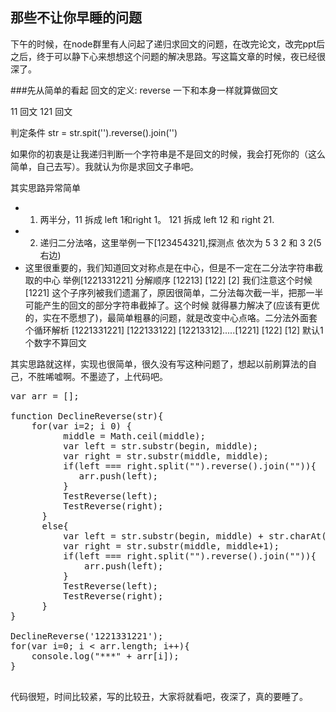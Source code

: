 ## 那些不让你早睡的问题
下午的时候，在node群里有人问起了递归求回文的问题，在改完论文，改完ppt后之后，终于可以静下心来想想这个问题的解决思路。写这篇文章的时候，夜已经很深了。

###先从简单的看起
回文的定义:
 reverse 一下和本身一样就算做回文
 
11
回文
121
回文

判定条件 str = str.spit('').reverse().join('')

如果你的初衷是让我递归判断一个字符串是不是回文的时候，我会打死你的（这么简单，自己去写）。我就认为你是求回文子串吧。

其实思路异常简单

+ 1. 两半分，11 拆成 left 1和right 1。 121 拆成 left 12 和     right 21.
+ 2. 递归二分法咯，这里举例一下[123454321],探测点 依次为 5 3 2 和 3 2(5 右边)
+ 这里很重要的，我们知道回文对称点是在中心，但是不一定在二分法字符串截取的中心 举例[1221331221] 分解顺序 [12213] [122] [2] 我们注意这个时候 [1221] 这个子序列被我们遗漏了，原因很简单，二分法每次截一半，把那一半可能产生的回文的部分字符串截掉了。这个时候 就得暴力解决了(应该有更优的，实在不愿想了)，最简单粗暴的问题，就是改变中心点咯。二分法外面套个循环解析 [1221331221] [122133122]
[12213312].....[1221] [122] [12] 默认1个数字不算回文

其实思路就这样，实现也很简单，很久没有写这种问题了，想起以前刷算法的自己，不胜唏嘘啊。不墨迹了，上代码吧。

<pre>
var arr = [];

function DeclineReverse(str){
    for(var i=2; i<str.length+1; i++){
        TestReverse(str.substring(0, i));
    }
    arr = [...new Set(arr)];
}
function TestReverse(str){
      var begin = 0, end = str.length-1,
          middle =  (begin + end)/2;
    if(end === 0){
        return;
    }
      if(middle - Math.floor(middle) > 0) {
          middle = Math.ceil(middle);
          var left = str.substr(begin, middle);
          var right = str.substr(middle, middle);
          if(left === right.split("").reverse().join("")){
             arr.push(left);
          }
          TestReverse(left);
          TestReverse(right);
      }
      else{
          var left = str.substr(begin, middle) + str.charAt(middle);
          var right = str.substr(middle, middle+1);
          if(left === right.split("").reverse().join("")){
              arr.push(left);
          }
          TestReverse(left);
          TestReverse(right);
      }
}

DeclineReverse('1221331221');
for(var i=0; i < arr.length; i++){
    console.log("***" + arr[i]);
}

</pre>

代码很短，时间比较紧，写的比较丑，大家将就看吧，夜深了，真的要睡了。